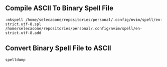 ## Compile ASCII To Binary Spell File
<!-- Reference: https://stackoverflow.com/a/41583025/3626104 -->
```vim
:mkspell /home/selecaoone/repositories/personal/.config/nvim/spell/en-strict.utf-8.spl /home/selecaoone/repositories/personal/.config/nvim/spell/en-strict.utf-8.add
```


## Convert Binary Spell File to ASCII
<!-- Reference: https://vi.stackexchange.com/a/5422/16073 -->
```sh
spelldump
```
